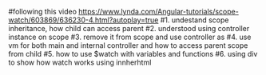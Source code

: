 #following this video https://www.lynda.com/Angular-tutorials/scope-watch/603869/636230-4.html?autoplay=true
#1. undestand scope inheritance, how child can access parent
#2. understood using controller instance on scope
#3. remove it from scope and use controller as
#4. use vm for both main and internal controller and how to access parent scope from child
#5. how to use $watch with variables and functions
#6. using div to show how watch works using innherhtml
